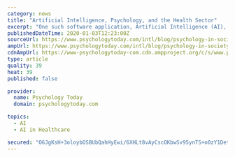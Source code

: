 ```yaml
---
category: news
title: "Artificial Intelligence, Psychology, and the Health Sector"
excerpt: "One such software application, Artificial Intelligence (AI), has been suggested ... of chatbots which deliver Cognitive Behavioural Therapy (CBT) 10. In some areas in the world, these chatbots ..."
publishedDateTime: 2020-01-03T12:23:00Z
sourceUrl: https://www.psychologytoday.com/intl/blog/psychology-in-society/202001/artificial-intelligence-psychology-and-the-health-sector
ampUrl: https://www.psychologytoday.com/intl/blog/psychology-in-society/202001/artificial-intelligence-psychology-and-the-health-sector?amp
cdnAmpUrl: https://www-psychologytoday-com.cdn.ampproject.org/c/s/www.psychologytoday.com/intl/blog/psychology-in-society/202001/artificial-intelligence-psychology-and-the-health-sector?amp
type: article
quality: 39
heat: 39
published: false

provider:
  name: Psychology Today
  domain: psychologytoday.com

topics:
  - AI
  - AI in Healthcare

secured: "O6JgKsH+3oloybOSBUbQahHyEwi/6XHLt8vAyCscOKbwSv95ynTS+o0zY1DetB4OMovjhGanwWzK0Suyy2YjSOWDXxHm/kmxBhclFaLT+2VdV2d5q82yEBS4ECElwKaLDPJtwXMJQoblDMG200Z3DsNY/TlCkUeURsydQxw2yAjWWLmjbx5ae6MSB6E9fLdYz95LCljFfE5rky4JhzTxwHjsZGbHHy+Mp0CjfzBtMTW/w0UxtPQSheX3hPfN9OXWj/WG6FeIlf/5l0Z/lvKbIxgXoVnCigtnHwsUH0hMa93qJeBLhsvl/jCsx1u4kV3y;F7gW3h1qXuLWI5hj99ZJBA=="
---
```


